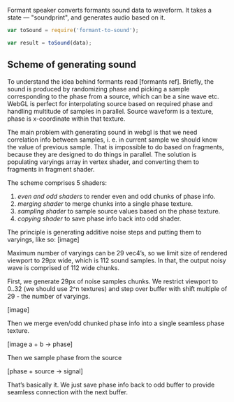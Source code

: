 Formant speaker converts formants sound data to waveform.
It takes a state — "soundprint", and generates audio based on it.

```js
var toSound = require('formant-to-sound');

var result = toSound(data);
```

## Scheme of generating sound

To understand the idea behind formants read [formants ref]. Briefly, the sound is produced by randomizing phase and picking a sample corresponding to the phase from a source, which can be a sine wave etc. WebGL is perfect for interpolating source based on required phase and handling multitude of samples in parallel. Source waveform is a texture, phase is x-coordinate within that texture.

The main problem with generating sound in webgl is that we need correlation info between samples, i. e. in current sample we should know the value of previous sample. That is impossible to do based on fragments, because they are designed to do things in parallel. The solution is populating varyings array in vertex shader, and converting them to fragments in fragment shader.

The scheme comprises 5 shaders:

1. _even and odd shaders_ to render even and odd chunks of phase info.
2. _merging shader_ to merge chunks into a single phase texture.
3. _sampling shader_ to sample source values based on the phase texture.
4. _copying shader_ to save phase info back into odd shader.

The principle is generating additive noise steps and putting them to varyings, like so:
[image]

Maximum number of varyings can be 29 vec4’s, so we limit size of rendered viewport to 29px wide, which is 112 sound samples. In that, the output noisy wave is comprised of 112 wide chunks.

First, we generate 29px of noise samples chunks. We restrict viewport to 0..32 (we should use 2^n textures) and step over buffer with shift multiple of 29 - the number of varyings.

[image]

Then we merge even/odd chunked phase info into a single seamless phase texture.

[image a + b → phase]

Then we sample phase from the source

[phase + source → signal]

That’s basically it. We just save phase info back to odd buffer to provide seamless connection with the next buffer.